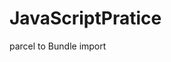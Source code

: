 # JavaScriptPratice

<!-- all fn has prototype / __proto__ -->

<!-- ob only has __proto__ -->


parcel to Bundle 
import 